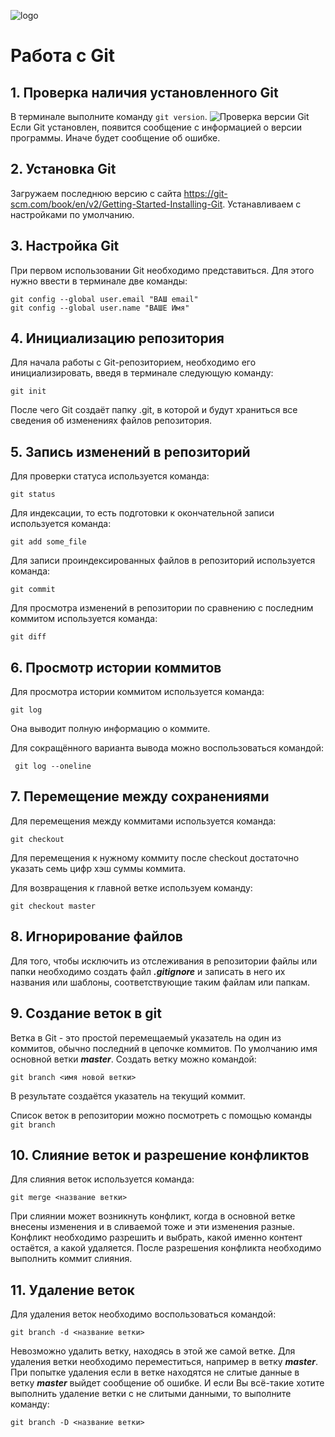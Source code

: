 ![logo](git_logo.png)
# Работа с Git
## 1. Проверка наличия установленного Git
В терминале выполните команду `git version`.
![Проверка версии Git](git_ver.png "Проверка версии Git")
Если Git установлен, появится сообщение с информацией о версии программы. Иначе будет сообщение об ошибке. 
## 2. Установка Git
Загружаем последнюю версию с сайта https://git-scm.com/book/en/v2/Getting-Started-Installing-Git. 
Устанавливаем с настройками по умолчанию.
## 3. Настройка Git
При первом использовании Git необходимо представиться. Для этого нужно ввести в терминале две команды:
```
git config --global user.email "ВАШ email"
git config --global user.name "ВАШЕ Имя"
```
## 4. Инициализацию репозитория
Для начала работы с Git-репозиторием, необходимо его инициализировать, введя в терминале следующую команду:
```
git init
```
После чего Git создаёт папку .git, в которой и будут храниться все сведения об изменениях файлов репозитория. 

## 5. Запись изменений в репозиторий
Для проверки статуса используется команда:
```
git status
```
Для индексации, то есть подготовки к окончательной записи используется команда:
```
git add some_file
```
Для записи проиндексированных файлов в репозиторий используется команда:
```
git commit
```
Для просмотра изменений в репозитории по сравнению с последним коммитом используется команда:
```
git diff
```
## 6. Просмотр истории коммитов

Для просмотра истории коммитом используется команда:

```
git log
```
Она выводит полную информацию о коммите.

Для сокращённого варианта вывода можно воспользоваться командой:
```
 git log --oneline
```

## 7. Перемещение между сохранениями

Для перемещения между коммитами используется команда:

```
git checkout
```
Для перемещения к нужному коммиту после checkout достаточно указать семь цифр хэш суммы коммита.

Для возвращения к главной ветке используем команду:

```
git checkout master
```

## 8. Игнорирование файлов
Для того, чтобы исключить из отслеживания в репозитории файлы или папки 
необходимо создать файл ***.gitignore*** и записать в него их названия или шаблоны, соответствующие таким файлам или папкам. 

## 9. Создание веток в git
Ветка в Git - это простой перемещаемый указатель на один из коммитов, обычно последний в цепочке коммитов. По умолчанию имя основной ветки ***master***.
Создать ветку можно командой:
```
git branch <имя новой ветки>
```
В результате создаётся указатель на текущий коммит.

Список веток в репозитории можно посмотреть с помощью команды `git branch`

## 10. Слияние веток и разрешение конфликтов
Для слияния веток используется команда:
```
git merge <название ветки>
```
При слиянии может возникнуть конфликт, когда в основной ветке внесены изменения и в сливаемой тоже и эти изменения разные. Конфликт необходимо разрешить и выбрать, какой именно контент остаётся, а какой удаляется.
После разрешения конфликта необходимо выполнить коммит слияния.

## 11. Удаление веток
Для удаления веток необходимо воспользоваться командой: 
```
git branch -d <название ветки>
```
Невозможно удалить ветку, находясь в этой же самой ветке. Для удаления ветки необходимо переместиться, например в ветку ***master***.
При попытке удаления если в ветке находятся не слитые данные в ветку ***master*** выйдет сообщение об ошибке. 
И если Вы всё-такие хотите выполнить удаление ветки с не слитыми данными, то выполните команду:
```
git branch -D <название ветки>
```